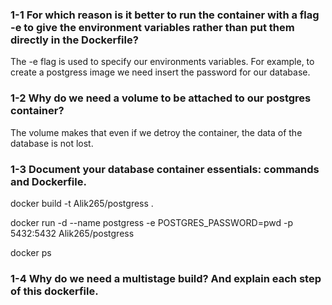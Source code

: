 ### 1-1 For which reason is it better to run the container with a flag -e to give the environment variables rather than put them directly in the Dockerfile?

The -e flag is used to specify our environments variables. For example, to create a postgress image we need insert the password for our database.



### 1-2 Why do we need a volume to be attached to our postgres container?

The volume makes that even if we detroy the container, the data of the database is not lost.

### 1-3 Document your database container essentials: commands and Dockerfile.


docker build -t Alik265/postgress .

docker run -d --name postgress -e POSTGRES_PASSWORD=pwd -p 5432:5432 Alik265/postgress

docker ps


### 1-4 Why do we need a multistage build? And explain each step of this dockerfile.
